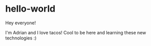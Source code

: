 # hello-world

Hey everyone!

I'm Adrian and I love tacos! Cool to be here and learning these new technologies :)
